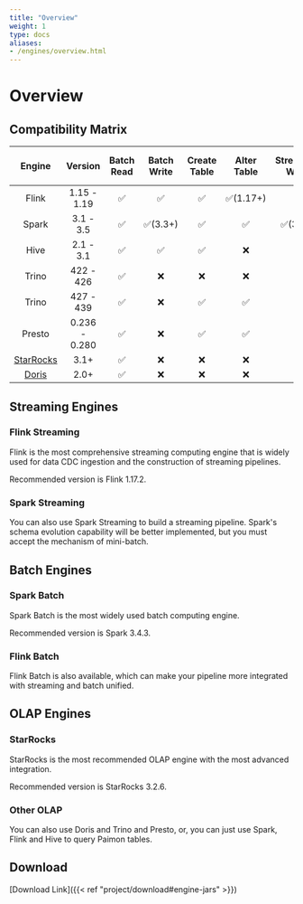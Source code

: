 ```yaml
---
title: "Overview"
weight: 1
type: docs
aliases:
- /engines/overview.html
---
```

<!--
Licensed to the Apache Software Foundation (ASF) under one
or more contributor license agreements.  See the NOTICE file
distributed with this work for additional information
regarding copyright ownership.  The ASF licenses this file
to you under the Apache License, Version 2.0 (the
"License"); you may not use this file except in compliance
with the License.  You may obtain a copy of the License at

  http://www.apache.org/licenses/LICENSE-2.0

Unless required by applicable law or agreed to in writing,
software distributed under the License is distributed on an
"AS IS" BASIS, WITHOUT WARRANTIES OR CONDITIONS OF ANY
KIND, either express or implied.  See the License for the
specific language governing permissions and limitations
under the License.
-->

# Overview

## Compatibility Matrix

|                                     Engine                                      |    Version    | Batch Read  | Batch Write  | Create Table | Alter Table  | Streaming Write  | Streaming Read | Batch Overwrite  | DELETE & UPDATE  | MERGE INTO  |
|:-------------------------------------------------------------------------------:|:-------------:|:-----------:|:------------:|:------------:|:------------:|:----------------:|:--------------:|:----------------:|:----------------:|:-----------:|
|                                      Flink                                      |  1.15 - 1.19  |     ✅      |      ✅      |      ✅       |  ✅(1.17+)   |        ✅        |       ✅        |        ✅        |    ✅(1.17+)      |      ❌     |
|                                      Spark                                      |   3.1 - 3.5   |     ✅      |   ✅(3.3+)   |      ✅       |      ✅      |      ✅(3.3+)    |    ✅(3.3+)     |      ✅(3.3+)    |     ✅(3.2+)      |   ✅(3.2+)  |
|                                      Hive                                       |   2.1 - 3.1   |     ✅      |      ✅      |      ✅       |      ❌      |        ❌        |       ❌        |        ❌        |         ❌        |      ❌     |
|                                      Trino                                      |   422 - 426   |     ✅      |      ❌      |      ❌       |      ❌      |        ❌        |       ❌        |        ❌        |         ❌        |      ❌     |
|                                      Trino                                      |   427 - 439   |     ✅      |      ❌      |      ✅       |      ✅      |        ❌        |       ❌        |        ❌        |         ❌        |      ❌     |
|                                     Presto                                      | 0.236 - 0.280 |     ✅      |      ❌      |      ✅       |      ✅      |        ❌        |       ❌        |        ❌        |         ❌        |      ❌     |
| [StarRocks](https://docs.starrocks.io/docs/data_source/catalog/paimon_catalog/) |     3.1+      |     ✅      |      ❌      |      ❌       |      ❌      |        ❌        |       ❌        |        ❌        |         ❌        |      ❌     |
|     [Doris](https://doris.apache.org/docs/lakehouse/multi-catalog/paimon/)      |     2.0+      |     ✅      |      ❌      |      ❌       |      ❌      |        ❌        |       ❌        |        ❌        |         ❌        |      ❌     |

## Streaming Engines

### Flink Streaming

Flink is the most comprehensive streaming computing engine that is widely used for data CDC ingestion and the
construction of streaming pipelines.

Recommended version is Flink 1.17.2.

### Spark Streaming

You can also use Spark Streaming to build a streaming pipeline. Spark's schema evolution capability will be better
implemented, but you must accept the mechanism of mini-batch.

## Batch Engines

### Spark Batch

Spark Batch is the most widely used batch computing engine.

Recommended version is Spark 3.4.3.

### Flink Batch

Flink Batch is also available, which can make your pipeline more integrated with streaming and batch unified.

## OLAP Engines

### StarRocks

StarRocks is the most recommended OLAP engine with the most advanced integration.

Recommended version is StarRocks 3.2.6.

### Other OLAP

You can also use Doris and Trino and Presto, or, you can just use Spark, Flink and Hive to query Paimon tables.

## Download

[Download Link]({{< ref "project/download#engine-jars" >}})
